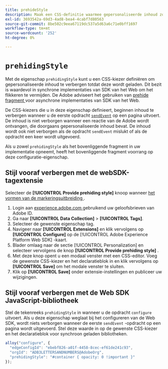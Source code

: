 ```yaml
---
title: prehideStyle
description: Maak een CSS-definitie waarmee gepersonaliseerde inhoud zonder flikkeringen kan worden geladen.
exl-id: 3693542a-69d3-4ad8-bea4-4cabf7d80563
source-git-commit: 8be502c9eea67119dc537a5d63a6c71e0bff1697
workflow-type: tm+mt
source-wordcount: '252'
ht-degree: 0%

---
```


# `prehidingStyle`

Met de eigenschap `prehidingStyle` kunt u een CSS-kiezer definiëren om gepersonaliseerde inhoud te verbergen totdat deze wordt geladen. Dit bezit is waardevol in synchrone implementaties van SDK van het Web om het flikkeren te vermijden. De Adobe adviseert het gebruiken van [ prehide fragment ](../../personalization/manage-flicker.md) voor asynchrone implementaties van SDK van het Web.

De CSS-kiezers die u in deze eigenschap definieert, beginnen inhoud te verbergen wanneer u de eerste opdracht [`sendEvent`](../sendevent/overview.md) op een pagina uitvoert. De inhoud is niet verborgen wanneer een reactie van de Adobe wordt ontvangen, die doorgaans gepersonaliseerde inhoud bevat. De inhoud wordt ook niet verborgen als de opdracht `sendEvent` mislukt of als de opdracht een keer wordt uitgevoerd.

Als u zowel `prehidingStyle` als het bovenliggende fragment in uw implementatie opneemt, heeft het bovenliggende fragment voorrang op deze configuratie-eigenschap.

## Stijl vooraf verbergen met de webSDK-tagextensie

Selecteer de **[!UICONTROL Provide prehiding style]** knoop wanneer [ het vormen van de markeringsuitbreiding ](/help/tags/extensions/client/web-sdk/web-sdk-extension-configuration.md).

1. Login aan [ experience.adobe.com ](https://experience.adobe.com) gebruikend uw geloofsbrieven van Adobe ID.
1. Ga naar **[!UICONTROL Data Collection]** > **[!UICONTROL Tags]**.
1. Selecteer de gewenste eigenschap tag.
1. Navigeer naar **[!UICONTROL Extensions]** en klik vervolgens op **[!UICONTROL Configure]** op de [!UICONTROL Adobe Experience Platform Web SDK] -kaart.
1. Blader omlaag naar de sectie [!UICONTROL Personalization] en selecteer vervolgens de knop **[!UICONTROL Provide prehiding style]** .
1. Met deze knop opent u een modaal venster met een CSS-editor. Voeg de gewenste CSS-kiezer en het declaratieblok in en klik vervolgens op **[!UICONTROL Save]** om het modale venster te sluiten.
1. Klik op **[!UICONTROL Save]** onder extensie-instellingen en publiceer uw wijzigingen.

## Stijl vooraf verbergen met de Web SDK JavaScript-bibliotheek

Stel de tekenreeks `prehidingStyle` in wanneer u de opdracht `configure` uitvoert. Als u deze eigenschap weglaat bij het configureren van de Web SDK, wordt niets verborgen wanneer de eerste `sendEvent` -opdracht op een pagina wordt uitgevoerd. Stel deze waarde in op de gewenste CSS-kiezer en het declaratieblok voor synchroon geladen bibliotheken.

```js
alloy("configure", {
  "edgeConfigId": "ebebf826-a01f-4458-8cec-ef61de241c93",
  "orgId": "ADB3LETTERSANDNUMBERS@AdobeOrg",
  "prehidingStyle": "#container { opacity: 0 !important }"
});
```

